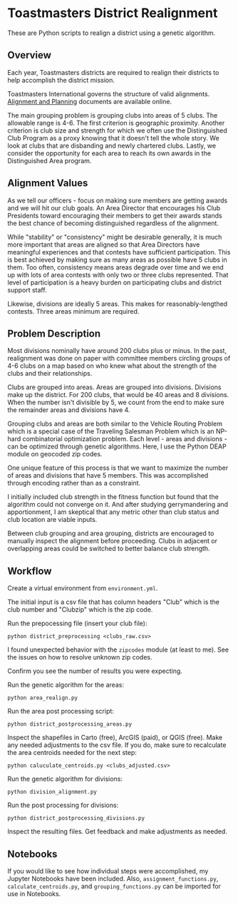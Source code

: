 # Toastmasters District Realignment
These are Python scripts to realign a district using a genetic algorithm.

## Overview
Each year, Toastmasters districts are required to realign their districts to help accomplish the district mission.

Toastmasters International governs the structure of valid alignments. [Alignment and Planning](https://www.toastmasters.org/leadership-central/district-leader-tools/district-management/alignment-and-planning.aspx) documents are available online.

The main grouping problem is grouping clubs into areas of 5 clubs. The allowable range is 4-6. The first criterion is geographic proximity. Another criterion is club size and strength for which we often use the Distinguished Club Program as a proxy knowing that it doesn't tell the whole story. We look at clubs that are disbanding and newly chartered clubs. Lastly, we consider the opportunity for each area to reach its own awards in the Distinguished Area program. 

## Alignment Values

As we tell our officers - focus on making sure members are getting awards and we will hit our club goals. An Area Director that encourages his Club Presidents toward encouraging their members to get their awards stands the best chance of becoming distinguished regardless of the alignment. 

While "stability" or "consistency" might be desirable generally, it is much more important that areas are aligned so that Area Directors have meaningful experiences and that contests have sufficient participation. This is best achieved by making sure as many areas as possible have 5 clubs in them. Too often, consistency means areas degrade over time and we end up with lots of area contests with only two or three clubs represented. That level of participation is a heavy burden on participating clubs and district support staff. 

Likewise, divisions are ideally 5 areas. This makes for reasonably-lengthed contests. Three areas minimum are required. 

## Problem Description

Most divisions nominally have around 200 clubs plus or minus. In the past, realignment was done on paper with committee members circling groups of 4-6 clubs on a map based on who knew what about the strength of the clubs and their relationships. 

Clubs are grouped into areas. Areas are grouped into divisions. Divisions make up the district. For 200 clubs, that would be 40 areas and 8 divisions. When the number isn't divisible by 5, we count from the end to make sure the remainder areas and divisions have 4. 

Grouping clubs and areas are both similar to the Vehicle Routing Problem which is a special case of the Traveling Salesman Problem which is an NP-hard combinatorial optimization problem. Each level - areas and divisions - can be optimized through genetic algorithms. Here, I use the Python DEAP module on geocoded zip codes. 

One unique feature of this process is that we want to maximize the number of areas and divisions that have 5 members. This was accomplished through encoding rather than as a constraint. 

I initially included club strength in the fitness function but found that the algorithm could not converge on it. And after studying gerrymandering and apportionment, I am skeptical that any metric other than club status and club location are viable inputs. 

Between club grouping and area grouping, districts are encouraged to manually inspect the alignment before proceeding. Clubs in adjacent or overlapping areas could be switched to better balance club strength. 

## Workflow

Create a virtual environment from `environment.yml`. 

The initial input is a csv file that has column headers "Club" which is the club number and "Clubzip" which is the zip code.

Run the prepocessing file (insert your club file):

`python district_preprocessing <clubs_raw.csv>`

I found unexpected behavior with the `zipcodes` module (at least to me). See the issues on how to resolve unknown zip codes. 

Confirm you see the number of results you were expecting.

Run the genetic algorithm for the areas:

`python area_realign.py`

Run the area post processing script:

`python district_postprocessing_areas.py`

Inspect the shapefiles in Carto (free), ArcGIS (paid), or QGIS (free). Make any needed adjustments to the csv file. If you do, make sure to recalculate the area centroids needed for the next step:

`python caluculate_centroids.py <clubs_adjusted.csv>`

Run the genetic algorithm for divisions:

`python division_alignment.py`

Run the post processing for divisions:

`python district_postprocessing_divisions.py`

Inspect the resulting files. Get feedback and make adjustments as needed. 

## Notebooks

If you would like to see how individual steps were accomplished, my Jupyter Notebooks have been included. Also, `assignment_functions.py`, `calculate_centroids.py`, and `grouping_functions.py` can be imported for use in Notebooks. 